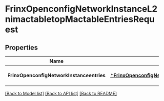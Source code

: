 # FrinxOpenconfigNetworkInstanceL2nimactabletopMactableEntriesRequest

## Properties
Name | Type | Description | Notes
------------ | ------------- | ------------- | -------------
**FrinxOpenconfigNetworkInstanceentries** | [***FrinxOpenconfigNetworkInstanceL2nimactabletopMactableEntries**](frinx.openconfig.network.instance.l2nimactabletop.mactable.Entries.md) |  | [optional] [default to null]

[[Back to Model list]](../README.md#documentation-for-models) [[Back to API list]](../README.md#documentation-for-api-endpoints) [[Back to README]](../README.md)


